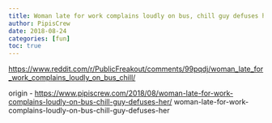 ```yaml
---
title: Woman late for work complains loudly on bus, chill guy defuses her
author: PipisCrew
date: 2018-08-24
categories: [fun]
toc: true
---
```


https://www.reddit.com/r/PublicFreakout/comments/99pqdj/woman_late_for_work_complains_loudly_on_bus_chill/

origin - https://www.pipiscrew.com/2018/08/woman-late-for-work-complains-loudly-on-bus-chill-guy-defuses-her/ woman-late-for-work-complains-loudly-on-bus-chill-guy-defuses-her